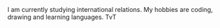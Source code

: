 <!DOCTYPE html>
<html>
    <head>
        <title>Myself</title>
    </head>
    <body>
        I am currently studying international relations. My hobbies are coding, drawing and learning languages. TvT
    </body>
</html>
